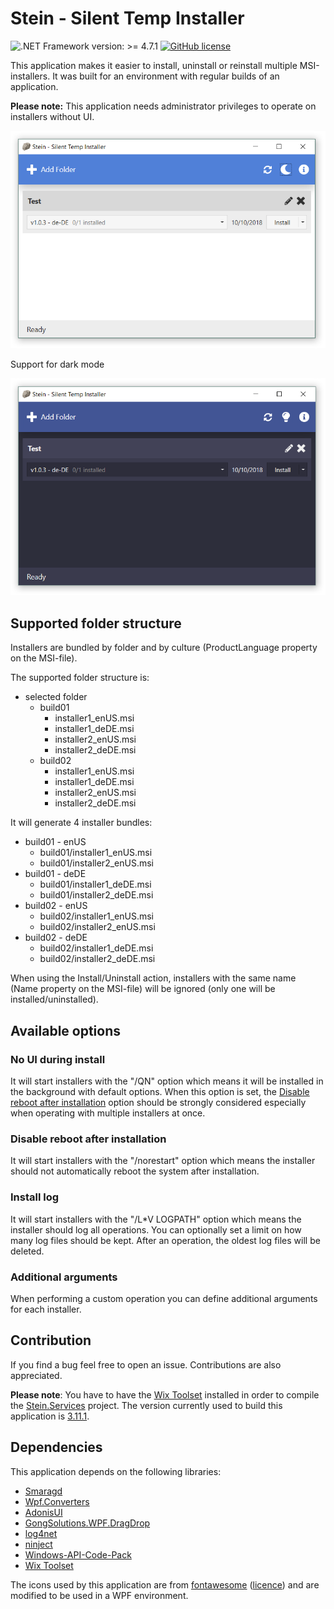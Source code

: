 # Stein - Silent Temp Installer

![.NET Framework version: >= 4.7.1](https://img.shields.io/badge/.NET%20Framework-%3E%3D%204.7.1-green.svg)
[![GitHub license](https://img.shields.io/github/license/nkristek/Stein.svg)](https://github.com/nkristek/Stein/blob/master/LICENSE)

This application makes it easier to install, uninstall or reinstall multiple MSI-installers. 
It was built for an environment with regular builds of an application.

**Please note:** This application needs administrator privileges to operate on installers without UI.

![Screenshot](Docs/Screenshot.PNG)

Support for dark mode

![Screenshot](Docs/Screenshot_dark.PNG)

## Supported folder structure

Installers are bundled by folder and by culture (ProductLanguage property on the MSI-file).

The supported folder structure is:

- selected folder
  - build01
    - installer1_enUS.msi
    - installer1_deDE.msi
    - installer2_enUS.msi
    - installer2_deDE.msi
  - build02
    - installer1_enUS.msi
    - installer1_deDE.msi
    - installer2_enUS.msi
    - installer2_deDE.msi
   
It will generate 4 installer bundles: 
- build01 - enUS 
  - build01/installer1_enUS.msi
  - build01/installer2_enUS.msi
- build01 - deDE
  - build01/installer1_deDE.msi
  - build01/installer2_deDE.msi
- build02 - enUS
  - build02/installer1_enUS.msi
  - build02/installer2_enUS.msi
- build02 - deDE
  - build02/installer1_deDE.msi
  - build02/installer2_deDE.msi

When using the Install/Uninstall action, installers with the same name (Name property on the MSI-file) will be ignored (only one will be installed/uninstalled). 

## Available options

### No UI during install

It will start installers with the "/QN" option which means it will be installed in the background with default options.
When this option is set, the [Disable reboot after installation](#disable-reboot-after-installation) option should be strongly considered especially when operating with multiple installers at once.

### Disable reboot after installation

It will start installers with the "/norestart" option which means the installer should not automatically reboot the system after installation. 

### Install log

It will start installers with the "/L*V LOGPATH" option which means the installer should log all operations.
You can optionally set a limit on how many log files should be kept. After an operation, the oldest log files will be deleted.

### Additional arguments

When performing a custom operation you can define additional arguments for each installer. 

## Contribution

If you find a bug feel free to open an issue. Contributions are also appreciated.

**Please note**: 
You have to have the [Wix Toolset](http://wixtoolset.org) installed in order to compile the [Stein.Services](../blob/master/Stein.Services) project. The version currently used to build this application is [3.11.1](http://wixtoolset.org/releases/v3.11.1/stable).

## Dependencies

This application depends on the following libraries:
- [Smaragd](https://github.com/nkristek/Smaragd)
- [Wpf.Converters](https://github.com/nkristek/Wpf.Converters)
- [AdonisUI](https://github.com/benruehl/adonis-ui)
- [GongSolutions.WPF.DragDrop](https://github.com/punker76/gong-wpf-dragdrop)
- [log4net](http://logging.apache.org/log4net/)
- [ninject](https://github.com/ninject/Ninject)
- [Windows-API-Code-Pack](https://github.com/aybe/Windows-API-Code-Pack-1.1)
- [Wix Toolset](http://wixtoolset.org/)

The icons used by this application are from [fontawesome](https://fontawesome.com) ([licence](https://fontawesome.com/license)) and are modified to be used in a WPF environment.
